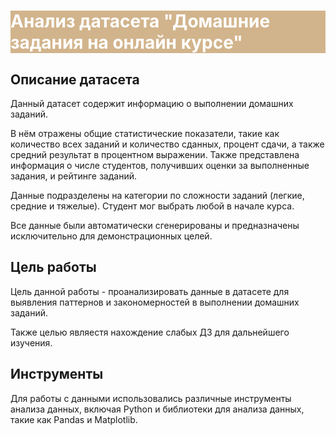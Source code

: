 <!DOCTYPE html>
<html lang="en">
    
<body>

<div class="banner" style="background-color: #D2B48C; color: white;">
    <h1>Анализ датасета "Домашние задания на онлайн курсе"</h1>
</div>

<div class="section">
    <h2>Описание датасета</h2>
    <p>Данный датасет содержит информацию о выполнении домашних заданий.</p>
    <p>В нём отражены общие статистические показатели, такие как количество всех заданий и количество сданных, процент сдачи, а также средний результат в процентном выражении. Также представлена информация о числе студентов, получивших оценки за выполненные задания, и рейтинге заданий.</p>
    <p>Данные подразделены на категории по сложности заданий (легкие, средние и тяжелые). Студент мог выбрать любой в начале курса.</p>
    <p>Все данные были автоматически сгенерированы и предназначены исключительно для демонстрационных целей.</p>
</div>

<div class="section">
    <h2>Цель работы</h2>
    <p>Цель данной работы - проанализировать данные в датасете для выявления паттернов и закономерностей в выполнении домашних заданий.</p>
    <p>Также целью являестя нахождение слабых ДЗ для дальнейшего изучения.</p>
</div>

<div class="section">
    <h2>Инструменты</h2>
    <p>Для работы с данными использовались различные инструменты анализа данных, включая Python и библиотеки для анализа данных, такие как Pandas и Matplotlib.</p>
</div>

</body>
</html>
